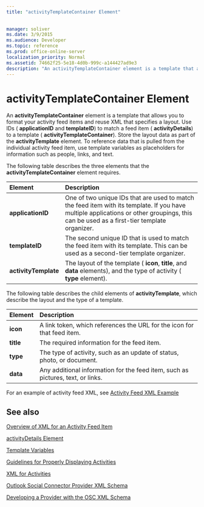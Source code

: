 ```yaml
---
title: "activityTemplateContainer Element"
 
 
manager: soliver
ms.date: 3/9/2015
ms.audience: Developer
ms.topic: reference
ms.prod: office-online-server
localization_priority: Normal
ms.assetid: 74662f25-5e18-4d0b-999c-a144427ad9e3
description: "An activityTemplateContainer element is a template that allows you to format your activity feed items and reuse XML that specifies a layout. Use IDs (applicationID and templateID) to match a feed item (activityDetails) to a template (activityTemplateContainer). Store the layout data as part of the activityTemplate element. To reference data that is pulled from the individual activity feed item, use template variables as placeholders for information such as people, links, and text."
---
```


# activityTemplateContainer Element

An **activityTemplateContainer** element is a template that allows you to format your activity feed items and reuse XML that specifies a layout. Use IDs ( **applicationID** and **templateID**) to match a feed item ( **activityDetails**) to a template ( **activityTemplateContainer**). Store the layout data as part of the **activityTemplate** element. To reference data that is pulled from the individual activity feed item, use template variables as placeholders for information such as people, links, and text. 
  
The following table describes the three elements that the **activityTemplateContainer** element requires. 
  
|**Element**|**Description**|
|:-----|:-----|
|**applicationID** <br/> |One of two unique IDs that are used to match the feed item with its template. If you have multiple applications or other groupings, this can be used as a first-tier template organizer.  <br/> |
|**templateID** <br/> |The second unique ID that is used to match the feed item with its template. This can be used as a second-tier template organizer.  <br/> |
|**activityTemplate** <br/> |The layout of the template ( **icon**, **title**, and **data** elements), and the type of activity ( **type** element).  <br/> |
   
The following table describes the child elements of **activityTemplate**, which describe the layout and the type of a template.
  
|**Element**|**Description**|
|:-----|:-----|
|**icon** <br/> |A link token, which references the URL for the icon for that feed item.  <br/> |
|**title** <br/> |The required information for the feed item.  <br/> |
|**type** <br/> |The type of activity, such as an update of status, photo, or document.  <br/> |
|**data** <br/> |Any additional information for the feed item, such as pictures, text, or links.  <br/> |
   
For an example of activity feed XML, see [Activity Feed XML Example](activity-feed-xml-example.md)
  
## See also



[Overview of XML for an Activity Feed Item](overview-of-xml-for-an-activity-feed-item.md)
  
[activityDetails Element](activitydetails-element.md)
  
[Template Variables](template-variables.md)
  
[Guidelines for Properly Displaying Activities](guidelines-for-properly-displaying-activities.md)
  
[XML for Activities](xml-for-activities.md)
  
[Outlook Social Connector Provider XML Schema](outlook-social-connector-provider-xml-schema.md)


[Developing a Provider with the OSC XML Schema](developing-a-provider-with-the-osc-xml-schema.md)

